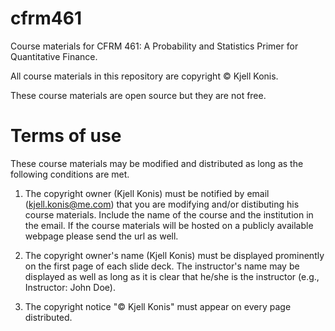 # cfrm461
Course materials for CFRM 461: A Probability and Statistics Primer for Quantitative Finance.

All course materials in this repository are copyright © Kjell Konis.

These course materials are open source but they are not free. 

# Terms of use

These course materials may be modified and distributed as long as the following conditions are met.

1. The copyright owner (Kjell Konis) must be notified by email (kjell.konis@me.com) that you are modifying and/or distibuting his course materials.  Include the name of the course and the institution in the email. If the course materials will be hosted on a publicly available webpage please send the url as well.

2. The copyright owner's name (Kjell Konis) must be displayed prominently on the first page of each slide deck.  The instructor's name may be displayed as well as long as it is clear that he/she is the instructor (e.g., Instructor: John Doe).

3. The copyright notice "© Kjell Konis" must appear on every page distributed.

